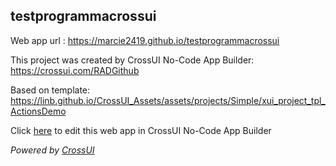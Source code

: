 ## testprogrammacrossui
Web app url : https://marcie2419.github.io/testprogrammacrossui

This project was created by CrossUI No-Code App Builder: https://crossui.com/RADGithub

Based on template: https://linb.github.io/CrossUI_Assets/assets/projects/Simple/xui_project_tpl_ActionsDemo

Click [here](https://crossui.com/RADGithub/#!from=github&owner=marcie2419&repo=testprogrammacrossui) to edit this web app in CrossUI No-Code App Builder

<i>Powered by [CrossUI](https://crossui.com)</i>

